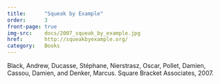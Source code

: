 ```yaml
---
title:      "Squeak by Example"
order:      3
front-page: true
img-src:    docs/2007_squeak_by_example.jpg
href:       http://squeakbyexample.org/
category:   Books
---
```

Black, Andrew, Ducasse, Stéphane, Nierstrasz, Oscar, Pollet, Damien, Cassou, Damien, and Denker, Marcus. Square Bracket Associates, 2007.